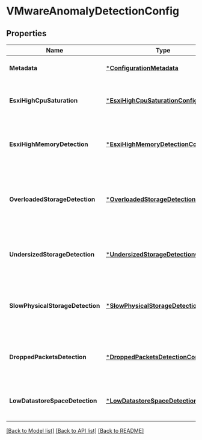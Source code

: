 # VMwareAnomalyDetectionConfig

## Properties
Name | Type | Description | Notes
------------ | ------------- | ------------- | -------------
**Metadata** | [***ConfigurationMetadata**](ConfigurationMetadata.md) | Metadata useful for debugging. | [optional] [default to null]
**EsxiHighCpuSaturation** | [***EsxiHighCpuSaturationConfig**](EsxiHighCpuSaturationConfig.md) | Configuration of high CPU saturation detection on ESXi host | [default to null]
**EsxiHighMemoryDetection** | [***EsxiHighMemoryDetectionConfig**](EsxiHighMemoryDetectionConfig.md) | Configuration of high memory saturation detection on ESXi host | [default to null]
**OverloadedStorageDetection** | [***OverloadedStorageDetectionConfig**](OverloadedStorageDetectionConfig.md) | Configuration of overloaded storage detection on physical storage device | [default to null]
**UndersizedStorageDetection** | [***UndersizedStorageDetectionConfig**](UndersizedStorageDetectionConfig.md) | Configuration of undersized storage device detection | [default to null]
**SlowPhysicalStorageDetection** | [***SlowPhysicalStorageDetectionConfig**](SlowPhysicalStorageDetectionConfig.md) | Configuration of slow running physical storage device detection | [default to null]
**DroppedPacketsDetection** | [***DroppedPacketsDetectionConfig**](DroppedPacketsDetectionConfig.md) | Configuration of high number of dropped packets detection | [default to null]
**LowDatastoreSpaceDetection** | [***LowDatastoreSpaceDetectionConfig**](LowDatastoreSpaceDetectionConfig.md) | Configuration of low datastore free space detection | [default to null]

[[Back to Model list]](../README.md#documentation-for-models) [[Back to API list]](../README.md#documentation-for-api-endpoints) [[Back to README]](../README.md)


